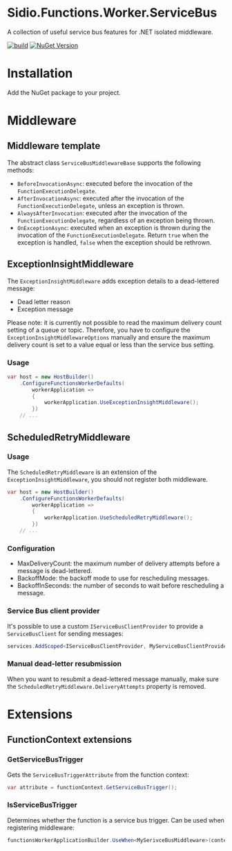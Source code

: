 Sidio.Functions.Worker.ServiceBus
=============
A collection of useful service bus features for .NET isolated middleware.

[![build](https://github.com/marthijn/Sidio.Functions.Worker.ServiceBus/actions/workflows/build.yml/badge.svg)](https://github.com/marthijn/Sidio.Functions.Worker.ServiceBus/actions/workflows/build.yml)
[![NuGet Version](https://img.shields.io/nuget/v/Sidio.Functions.Worker.ServiceBus)](https://www.nuget.org/packages/Sidio.Functions.Worker.ServiceBus/)

# Installation
Add the NuGet package to your project.

# Middleware
## Middleware template
The abstract class `ServiceBusMiddlewareBase` supports the following methods:
- `BeforeInvocationAsync`: executed before the invocation of the `FunctionExecutionDelegate`.
- `AfterInvocationAsync`: executed after the invocation of the `FunctionExecutionDelegate`, unless an exception is thrown.
- `AlwaysAfterInvocation`: executed after the invocation of the `FunctionExecutionDelegate`, regardless of an exception being thrown.
- `OnExceptionAsync`: executed when an exception is thrown during the invocation of the `FunctionExecutionDelegate`. Return `true` when the exception is handled, `false` when the exception should be rethrown.

## ExceptionInsightMiddleware
The `ExceptionInsightMiddleware` adds exception details to a dead-lettered message:
- Dead letter reason
- Exception message

Please note: it is currently not possible to read the maximum delivery count setting of a queue or topic. Therefore, you have to configure the `ExceptionInsightMiddlewareOptions` manually
and ensure the maximum delivery count is set to a value equal or less than the service bus setting.

### Usage
```csharp
var host = new HostBuilder()
    .ConfigureFunctionsWorkerDefaults(
        workerApplication =>
        {
            workerApplication.UseExceptionInsightMiddleware();
        })
    // ...
```

## ScheduledRetryMiddleware
### Usage
The `ScheduledRetryMiddleware` is an extension of the `ExceptionInsightMiddleware`, you should not register both middleware.
```csharp
var host = new HostBuilder()
    .ConfigureFunctionsWorkerDefaults(
        workerApplication =>
        {
            workerApplication.UseScheduledRetryMiddleware();
        })
    // ...
```

### Configuration
- MaxDeliveryCount: the maximum number of delivery attempts before a message is dead-lettered.
- BackoffMode: the backoff mode to use for rescheduling messages.
- BackoffInSeconds: the number of seconds to wait before rescheduling a message.

### Service Bus client provider
It's possible to use a custom `IServiceBusClientProvider` to provide a `ServiceBusClient` for sending messages:
```csharp
services.AddScoped<IServiceBusClientProvider, MyServiceBusClientProvider>();
```

### Manual dead-letter resubmission
When you want to resubmit a dead-lettered message manually, make sure the `ScheduledRetryMiddleware.DeliveryAttempts` property is removed.

# Extensions
## FunctionContext extensions
### GetServiceBusTrigger
Gets the `ServiceBusTriggerAttribute` from the function context:
```csharp
var attribute = functionContext.GetServiceBusTrigger();
```

### IsServiceBusTrigger
Determines whether the function is a service bus trigger. Can be used when registering middleware:
```csharp
functionsWorkerApplicationBuilder.UseWhen<MySerivceBusMiddleware>(context => context.IsServiceBusTrigger());
```